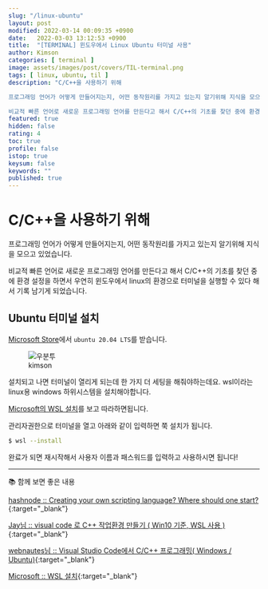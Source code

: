 ```yaml
---
slug: "/linux-ubuntu"
layout: post
modified: 2022-03-14 00:09:35 +0900
date:   2022-03-03 13:12:53 +0900
title:  "[TERMINAL] 윈도우에서 Linux Ubuntu 터미널 사용"
author: Kimson
categories: [ terminal ]
image: assets/images/post/covers/TIL-terminal.png
tags: [ linux, ubuntu, til ]
description: "C/C++을 사용하기 위해

프로그래밍 언어가 어떻게 만들어지는지, 어떤 동작원리를 가지고 있는지 알기위해 지식을 모으고 있었습니다.

비교적 빠른 언어로 새로운 프로그래밍 언어를 만든다고 해서 C/C++의 기초를 찾던 중에 환경 설정을 하면서 우연히 윈도우에서 linux의 환경으로 터미널을 실행할 수 있다 해서 기록 남기게 되었습니다."
featured: true
hidden: false
rating: 4
toc: true
profile: false
istop: true
keysum: false
keywords: ""
published: true
---
```


# C/C++을 사용하기 위해

프로그래밍 언어가 어떻게 만들어지는지, 어떤 동작원리를 가지고 있는지 알기위해 지식을 모으고 있었습니다.

비교적 빠른 언어로 새로운 프로그래밍 언어를 만든다고 해서 C/C++의 기초를 찾던 중에 환경 설정을 하면서 우연히 윈도우에서 linux의 환경으로 터미널을 실행할 수 있다 해서 기록 남기게 되었습니다.

## Ubuntu 터미널 설치

[Microsoft Store](https://www.microsoft.com/ko-kr/search/result.aspx?q=linux&form=MSHOME)에서 `ubuntu 20.04 LTS`를 받습니다.

<figure class="text-center">
<span class="w-inline-block">
   <img src="{{site.baseurl}}/assets/images/post/ubuntu/ubuntu01.png" alt="우분투" title="우분투">
   <figcaption>kimson</figcaption>
</span>
</figure>

설치되고 나면 터미널이 열리게 되는데 한 가지 더 세팅을 해줘야하는데요. wsl이라는 linux용 windows 하위시스템을 설치해야합니다.

[Microsoft의 WSL 설치](https://docs.microsoft.com/ko-kr/windows/wsl/install)를 보고 따라하면됩니다.

관리자권한으로 터미널을 열고 아래와 같이 입력하면 쭉 설치가 됩니다.

```sh
$ wsl --install
```

완료가 되면 재시작해서 사용자 이름과 패스워드를 입력하고 사용하시면 됩니다!

-----

📚 함께 보면 좋은 내용

[hashnode :: Creating your own scripting language? Where should one start?](https://hashnode.com/post/creating-your-own-scripting-language-where-should-one-start-ciudleyz70jksvy532q1y4uk7){:target="_blank"}

[Jay님 :: visual code 로 C++ 작업환경 만들기 ( Win10 기준, WSL 사용 )](https://tiny-jay.tistory.com/5){:target="_blank"}

[webnautes님 :: Visual Studio Code에서 C/C++ 프로그래밍( Windows / Ubuntu)](https://webnautes.tistory.com/1158){:target="_blank"}

[Microsoft :: WSL 설치](https://docs.microsoft.com/ko-kr/windows/wsl/install){:target="_blank"}